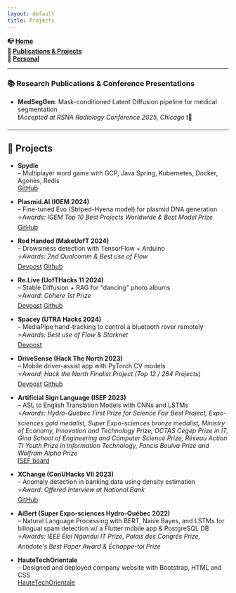 ```yaml
---
layout: default
title: Projects
---
```


 **📭 [Home](/index)**  
 **🤖 [Publications & Projects](/projects)**  
 **🐼 [Personal](/personal)**  

---

### 📚 Research Publications & Conference Presentations

- **MedSegGen**: Mask-conditioned Latent Diffusion pipeline for medical segmentation  
  ❗*Accepted at RSNA Radiology Conference 2025, Chicago* ❗🥳

---
## <span id="projects">🚀 Projects</span>

- **Spydle**   
  – Multiplayer word game with GCP, Java Spring, Kubernetes, Docker, Agones, Redis  
  [GitHub](https://github.com/FiveTotallySpies/Spydle)

- **Plasmid.AI (IGEM 2024)**   
  – Fine-tuned Evo (Striped-Hyena model) for plasmid DNA generation   
  ⭐*Awards: IGEM Top 10 Best Projects Worldwide & Best Model Prize*  
  [GitHub](https://github.com/igem-toronto/plasmidai)

- **Red Handed (MakeUofT 2024)**   
  – Drowsiness detection with TensorFlow + Arduino  
  ⭐*Awards: 2nd Qualcomm & Best use of Flow*  
  [Devpost](https://devpost.com/software/red-handed) [Github](https://github.com/xinlei55555/makeuoft2024)

- **Re.Live (UofTHacks 11 2024)**   
  – Stable Diffusion + RAG for "dancing" photo albums  
  ⭐*Award: Cohere 1st Prize*  
  [Devpost](https://devpost.com/software/retro-act) [Github](https://github.com/xinlei55555/re.live)

- **Spacey (UTRA Hacks 2024)**   
  – MediaPipe hand-tracking to control a bluetooth rover remotely  
  ⭐*Awards: Best use of Flow & Starknet*  
  [Devpost](https://devpost.com/software/spacey-9f3mga?ref_content=user-portfolio&ref_feature=in_progress)

- **DriveSense (Hack The North 2023)**   
  – Mobile driver-assist app with PyTorch CV models  
  ⭐*Award: Hack the North Finalist Project  (Top 12 / 264 Projects)*  
  [Devpost](https://devpost.com/software/drive-sense) [Github](https://github.com/xinlei55555/htn2023)

- **Artificial Sign Language (ISEF 2023)**    
  – ASL to English Translation Models with CNNs and LSTMs  
  ⭐*Awards: Hydro-Quebec First Prize for Science Fair Best Project, Expo-sciences gold medalist, Super Expo-sciences bronze medalist, Ministry of Economy, Innovation and Technology Prize, OCTAS Cegep Prize in IT, Gina School of Engineering and Computer Science Prize, Réseau Action TI Youth Prize in Information Technology, Fancis Boulva Prize and Wolfram Alpha Prize*  
  [ISEF board](https://isef.net/project/robo053t-artificial-sign-language)

- **XChange (ConUHacks VII 2023)**   
  – Anomaly detection in banking data using density estimation  
  ⭐*Award: Offered Interview at National Bank*  
  [GitHub](https://github.com/xinlei55555/CONUHACKSVII)

- **AiBert (Super Expo-sciences Hydro-Québec 2022)**  
  – Natural Language Processing with BERT, Naive Bayes, and LSTMs for bilingual spam detection w/ a Flutter mobile app & PostgreSQL DB  
  ⭐*Awards: IEEE Éloi Ngandui IT Prize, Palais des Congrès Prize,  Antidote's Best Paper Award & Échappe-toi Prize*  

- **HauteTechOrientale**  
  – Designed and deployed company website with Bootstrap, HTML and CSS  
  [HauteTechOrientale](https://hautetechorientale.com/)   

